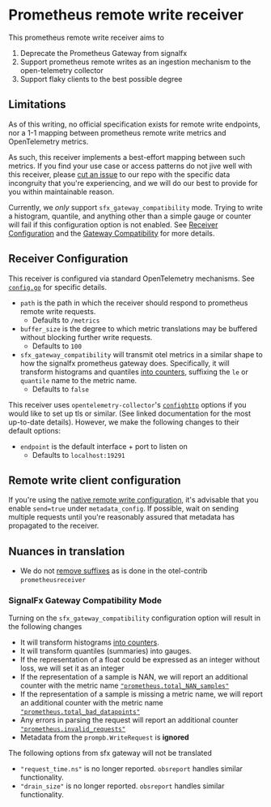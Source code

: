 # Prometheus remote write receiver

This prometheus remote write receiver aims to 
1. Deprecate the Prometheus Gateway from signalfx
2. Support prometheus remote writes as an ingestion mechanism to the open-telemetry collector
3. Support flaky clients to the best possible degree

## Limitations
As of this writing, no official specification exists for remote write endpoints, nor a 1-1 mapping between prometheus remote write metrics and OpenTelemetry metrics.

As such, this receiver implements a best-effort mapping between such metrics.  If you find your use case or access patterns do not jive well with this receiver, please [cut an issue](https://github.com/signalfx/splunk-otel-collector/issues/new) to our repo with the specific data incongruity that you're experiencing, and we will do our best to provide for you within maintainable reason.

Currently, we *only* support `sfx_gateway_compatibility` mode.  Trying to write a histogram, quantile, and anything other than a simple gauge or counter will fail if this configuration option is not enabled.  See [Receiver Configuration](#receiver-configuration) and the [Gateway Compatibility](#signalfx-gateway-compatibility-mode) for more details.

## Receiver Configuration
This receiver is configured via standard OpenTelemetry mechanisms.  See [`config.go`](./config.go) for specific details.

* `path` is the path in which the receiver should respond to prometheus remote write requests.
  * Defaults to `/metrics`
* `buffer_size` is the degree to which metric translations may be buffered without blocking further write requests.
  * Defaults to `100`
* `sfx_gateway_compatibility` will transmit otel metrics in a similar shape to how the signalfx prometheus gateway does.  Specifically, it will transform histograms and quantiles [into counters](https://github.com/signalfx/gateway/blob/main/protocol/prometheus/prometheuslistener.go#L98), suffixing the `le` or `quantile` name to the metric name.
  * Defaults to `false`

This receiver uses `opentelemetry-collector`'s [`confighttp`](https://github.com/open-telemetry/opentelemetry-collector/blob/main/config/confighttp/confighttp.go#L206) options if you would like to set up tls or similar.  (See linked documentation for the most up-to-date details).
However, we make the following changes to their default options:
* `endpoint` is the default interface + port to listen on
  * Defaults to `localhost:19291`

## Remote write client configuration
If you're using the [native remote write configuration](https://prometheus.io/docs/prometheus/latest/configuration/configuration/#remote_write), it's advisable that you enable `send=true` under `metadata_config`.
If possible, wait on sending multiple requests until you're reasonably assured that metadata has propagated to the receiver.

## Nuances in translation
- We do not [remove suffixes](https://github.com/open-telemetry/opentelemetry-collector-contrib/blob/6658646e7705b74f13031c777fcd8dd1cd64c850/receiver/prometheusreceiver/internal/metricfamily.go#L316) as is done in the otel-contrib `prometheusreceiver`

### SignalFx Gateway Compatibility Mode
Turning on the `sfx_gateway_compatibility` configuration option will result in the following changes
- It will transform histograms [into counters](https://github.com/signalfx/gateway/blob/main/protocol/prometheus/prometheuslistener.go#L98).
- It will transform quantiles (summaries) into gauges.
- If the representation of a float could be expressed as an integer without loss, we will set it as an integer
- If the representation of a sample is NAN, we will report an additional counter with the metric name [`"prometheus.total_NAN_samples"`](https://github.com/signalfx/gateway/blob/main/protocol/prometheus/prometheuslistener.go#LL190C24-L190C53)
- If the representation of a sample is missing a metric name, we will report an additional counter with the metric name [`"prometheus.total_bad_datapoints"`](https://github.com/signalfx/gateway/blob/main/protocol/prometheus/prometheuslistener.go#LL191C24-L191C24)
- Any errors in parsing the request will report an additional counter [`"prometheus.invalid_requests"`](https://github.com/signalfx/gateway/blob/main/protocol/prometheus/prometheuslistener.go#LL189C80-L189C91)
- Metadata from the `prompb.WriteRequest` is **ignored**
 
The following options from sfx gateway will not be translated
- `"request_time.ns"` is no longer reported.  `obsreport` handles similar functionality.
- `"drain_size"` is no longer reported.  `obsreport` handles similar functionality.
